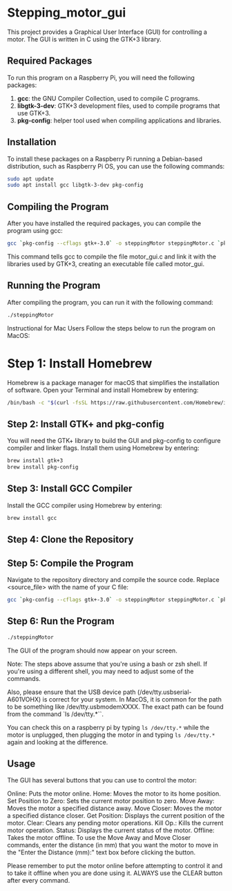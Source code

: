 # Stepping_motor_gui

This project provides a Graphical User Interface (GUI) for controlling a motor. The GUI is written in C using the GTK+3 library.

## Required Packages

To run this program on a Raspberry Pi, you will need the following packages:

1. **gcc**: the GNU Compiler Collection, used to compile C programs.
2. **libgtk-3-dev**: GTK+3 development files, used to compile programs that use GTK+3.
3. **pkg-config**: helper tool used when compiling applications and libraries.

## Installation

To install these packages on a Raspberry Pi running a Debian-based distribution, such as Raspberry Pi OS, you can use the following commands:

```bash
sudo apt update
sudo apt install gcc libgtk-3-dev pkg-config
```

## Compiling the Program
After you have installed the required packages, you can compile the program using gcc:

```bash
gcc `pkg-config --cflags gtk+-3.0` -o steppingMotor steppingMotor.c `pkg-config --libs gtk+-3.0`
```
This command tells gcc to compile the file motor_gui.c and link it with the libraries used by GTK+3, creating an executable file called motor_gui.

## Running the Program
After compiling the program, you can run it with the following command:

```bash
./steppingMotor
```

Instructional for Mac Users
Follow the steps below to run the program on MacOS:

# Step 1: Install Homebrew
Homebrew is a package manager for macOS that simplifies the installation of software. Open your Terminal and install Homebrew by entering:

```bash
/bin/bash -c "$(curl -fsSL https://raw.githubusercontent.com/Homebrew/install/HEAD/install.sh)"
```
## Step 2: Install GTK+ and pkg-config
You will need the GTK+ library to build the GUI and pkg-config to configure compiler and linker flags. Install them using Homebrew by entering:

```bash
brew install gtk+3
brew install pkg-config
```

## Step 3: Install GCC Compiler
Install the GCC compiler using Homebrew by entering:


```bash
brew install gcc
```

## Step 4: Clone the Repository

## Step 5: Compile the Program
Navigate to the repository directory and compile the source code. Replace <source_file> with the name of your C file:

```bash
gcc `pkg-config --cflags gtk+-3.0` -o steppingMotor steppingMotor.c `pkg-config --libs gtk+-3.0`
```

## Step 6: Run the Program

```bash
./steppingMotor
```

The GUI of the program should now appear on your screen.

Note: The steps above assume that you're using a bash or zsh shell. If you're using a different shell, you may need to adjust some of the commands.

Also, please ensure that the USB device path (/dev/tty.usbserial-A601VOHX) is correct for your system. In MacOS, it is common for the path to be something like /dev/tty.usbmodemXXXX. The exact path can be found from the command `ls /dev/tty.*``.

You can check this on a raspberry pi by typing `ls /dev/tty.*` while the motor is unplugged, then plugging the motor in and typing `ls /dev/tty.*` again and looking at the difference.

## Usage
The GUI has several buttons that you can use to control the motor:

Online: Puts the motor online.
Home: Moves the motor to its home position.
Set Position to Zero: Sets the current motor position to zero.
Move Away: Moves the motor a specified distance away.
Move Closer: Moves the motor a specified distance closer.
Get Position: Displays the current position of the motor.
Clear: Clears any pending motor operations.
Kill Op.: Kills the current motor operation.
Status: Displays the current status of the motor.
Offline: Takes the motor offline.
To use the Move Away and Move Closer commands, enter the distance (in mm) that you want the motor to move in the "Enter the Distance (mm):" text box before clicking the button.

Please remember to put the motor online before attempting to control it and to take it offline when you are done using it. ALWAYS use the CLEAR button after every command.


